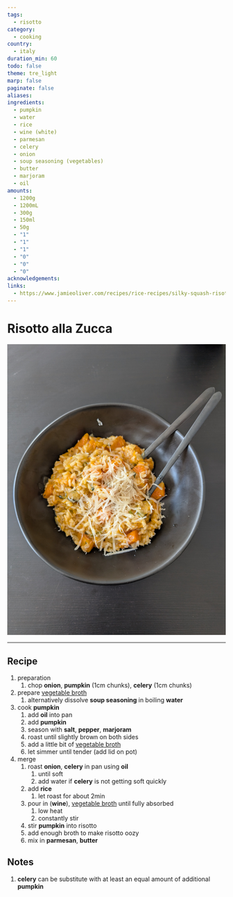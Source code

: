 ```yaml
---
tags:
  - risotto
category:
  - cooking
country:
  - italy
duration_min: 60
todo: false
theme: tre_light
marp: false
paginate: false
aliases: 
ingredients:
  - pumpkin
  - water
  - rice
  - wine (white)
  - parmesan
  - celery
  - onion
  - soup seasoning (vegetables)
  - butter
  - marjoram
  - oil
amounts:
  - 1200g
  - 1200mL
  - 300g
  - 150ml
  - 50g
  - "1"
  - "1"
  - "1"
  - "0"
  - "0"
  - "0"
acknowledgements: 
links:
  - https://www.jamieoliver.com/recipes/rice-recipes/silky-squash-risotto/
---
```


# Risotto alla Zucca

![](../gfx/PXL_20250503_040908636.jpg)

---

## Recipe
1. preparation
    1. chop **onion**, **pumpkin** (1cm chunks), **celery** (1cm chunks)
2. prepare [vegetable broth](./Soup_Vegetables.md)
    1. alternatively dissolve **soup seasoning** in boiling **water**
3. cook **pumpkin**
    1. add **oil** into pan
    2. add **pumpkin**
    3. season with **salt**, **pepper**, **marjoram**
    4. roast until slightly brown on both sides
    5. add a little bit of [vegetable broth](./Soup_Vegetables.md)
    6. let simmer until tender (add lid on pot)
4. merge
    1. roast **onion**, **celery** in pan using **oil**
        1. until soft
        2. add water if **celery** is not getting soft quickly
    2. add **rice**
        1. let roast for about 2min
    3. pour in (**wine**), [vegetable broth](./Curry_Vegetables.md) until fully absorbed
        1. low heat
        2. constantly stir
    4. stir **pumpkin** into risotto
    5. add enough broth to make risotto oozy
    6. mix in **parmesan**, **butter**

## Notes
1. **celery** can be substitute with at least an equal amount of additional **pumpkin**
